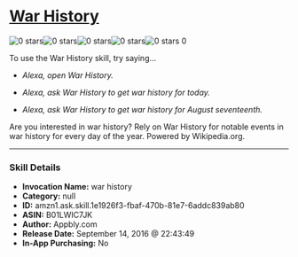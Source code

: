 # [War History](http://alexa.amazon.com/#skills/amzn1.ask.skill.1e1926f3-fbaf-470b-81e7-6addc839ab80)
![0 stars](../../images/ic_star_border_black_18dp_1x.png)![0 stars](../../images/ic_star_border_black_18dp_1x.png)![0 stars](../../images/ic_star_border_black_18dp_1x.png)![0 stars](../../images/ic_star_border_black_18dp_1x.png)![0 stars](../../images/ic_star_border_black_18dp_1x.png) 0

To use the War History skill, try saying...

* *Alexa, open War History.*

* *Alexa, ask War History to get war history for today.*

* *Alexa, ask War History to get war history for August seventeenth.*

Are you interested in war history? Rely on War History for notable events in war history for every day of the year. Powered by Wikipedia.org.

***

### Skill Details

* **Invocation Name:** war history
* **Category:** null
* **ID:** amzn1.ask.skill.1e1926f3-fbaf-470b-81e7-6addc839ab80
* **ASIN:** B01LWIC7JK
* **Author:** Appbly.com
* **Release Date:** September 14, 2016 @ 22:43:49
* **In-App Purchasing:** No
